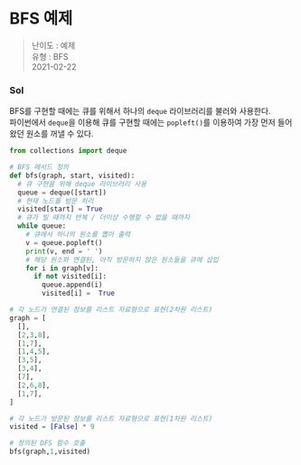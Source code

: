 # BFS 예제
> 난이도 : 예제   
> 유형 : BFS  
> 2021-02-22

### Sol
BFS를 구현할 때에는 큐를 위해서 하나의 `deque` 라이브러리를 불러와 사용한다.  
파이썬에서 `deque`을 이용해 큐를 구현할 때에는 `popleft()`를 이용하여 가장 먼저 들어왔던 원소를 꺼낼 수 있다.
```python
from collections import deque

# BFS 메서드 정의
def bfs(graph, start, visited):
  # 큐 구현을 위해 deque 라이브러리 사용
  queue = deque([start])
  # 현재 노드를 방문 처리
  visited[start] = True
  # 큐가 빌 때까지 반복 / 더이상 수행할 수 없을 때까지
  while queue:
    # 큐에서 하나의 원소를 뽑아 출력
    v = queue.popleft()
    print(v, end = ' ')
    # 해당 원소와 연결된, 아직 방문하지 않은 원소들을 큐에 삽입
    for i in graph[v]:
      if not visited[i]:
        queue.append(i)
        visited[i] =  True

# 각 노드가 연결된 정보를 리스트 자료형으로 표현(2차원 리스트)
graph = [
  [],
  [2,3,8],
  [1,7],
  [1,4,5],
  [3,5],
  [3,4],
  [7],
  [2,6,8],
  [1,7],
]

# 각 노드가 방문된 정보를 리스트 자료형으로 표현(1차원 리스트)
visited = [False] * 9

# 정의된 DFS 함수 호출
bfs(graph,1,visited)
```
